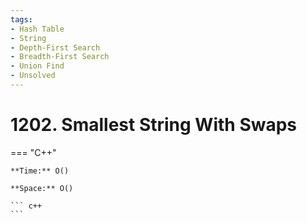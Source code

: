 ```yaml
---
tags:
- Hash Table
- String
- Depth-First Search
- Breadth-First Search
- Union Find
- Unsolved
---
```



# 1202. Smallest String With Swaps

=== "C++"

    **Time:** O()

    **Space:** O()

    ``` c++
    ```